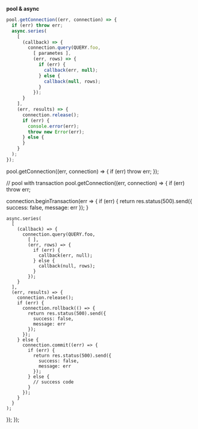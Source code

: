   **pool & async**
  ```javascript
  pool.getConnection((err, connection) => {
    if (err) throw err;
    async.series(
      [
        (callback) => {
          connection.query(QUERY.foo,
            [ parametes ],
            (err, rows) => {
              if (err) {
                callback(err, null);
              } else {
                callback(null, rows);
              }
            });
        }
      ],
      (err, results) => {
        connection.release();
        if (err) {
          console.error(err);
          throw new Error(err);
        } else {
        }
      }
    );
  });
  ```

pool.getConnection((err, connection) => {
  if (err) throw err;
});


// pool with transaction
pool.getConnection((err, connection) => {
  if (err) throw err;

  connection.beginTransaction(err => {
    if (err) {
      return res.status(500).send({
        success: false,
        message: err
      });
    }

    async.series(
      [
        (callback) => {
          connection.query(QUERY.foo,
            [ ],
            (err, rows) => {
              if (err) {
                callback(err, null);
              } else {
                callback(null, rows);
              }
            });
        }
      ],
      (err, results) => {
        connection.release();
        if (err) {
          connection.rollback(() => {
            return res.status(500).send({
              success: false,
              message: err
            });
          });
        } else {
          connection.commit((err) => {
            if (err) {
              return res.status(500).send({
                success: false,
                message: err
              });
            } else {
              // success code
            }
          });
        }
      }
    );
  });
});
